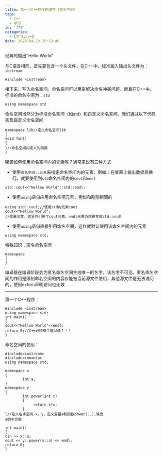 ```yaml
---
title: 第一个C++程序的编写（命名空间）
tags:
  - C++
  - 学习
id: '779'
categories:
  - [学习,C++]
date: 2023-04-20 20:19:49
---
```


经典的输出"Hello World" 

与C语言相同，首先要包含一个头文件，在C++中，标准输入输出头文件为：`iostream`

```
#include <iostream>
```

接下来，写入命名空间。命名空间可以用来解决命名冲突问题，而且在C++中，标准的命名空间为：`std`

```
using namespace std
```

命名空间当然分为标准命名空间（如std）和自定义命名空间，我们通过以下代码实现自定义命名空间

```
namespace lib//定义命名空间lib
{
void fun()
{
}//命名空间内定义的函数
}
```

哪该如何使用命名空间内的元素呢？通常来说有三种方式

*   使用`命名空间::元素`来指定命名空间内的元素，例如：在屏幕上输出数据且换行，就要使用到`std`命名空间内的`cout`和`endl`

```
std::cout<<"Hellow World"::std::endl;
```

*   使用`using`语句应用命名空间元素，例如和刚刚相同的

```
using std::cout;//使用std内元素cout
cout<<"Hellow World";
//需要注意，这里只引用了cout元素，endl元素仍然要写成std::endl
```

*   使用`using`语句直接引用命名空间，这样就默认使用该命名空间内的元素

```
using namespace std;
```

特殊知识：匿名命名空间

```
namespace
{
}
```

编译器在编译阶段会为匿名命名空间生成唯一的名字，该名字不可见。匿名命名空间的作用是限制命名空间的内容仅能被当前源文件使用，其他源文件是无法访问的，使用extern声明访问也无效

* * *

第一个C++程序：

```
#include <iostream>
using namespace std;
int main()
{
cout<<"Hellow World"<<endl;
return 0;//C++必须有个返回值！！！
}
```

命名空间的使用：

```
#include<iostream>
#include<iomanip>
using namespace std;

namespace x
{
        int a;
}
namespace y
{
        int power(int x)
        {
             return x*x;
        }
}//定义名字空间 x，y，定义变量a和函数power(..),输出
a的平方值

int main()
{
cin >> x::a;
cout << y::power(x::a) << endl;
return 0;
}
```